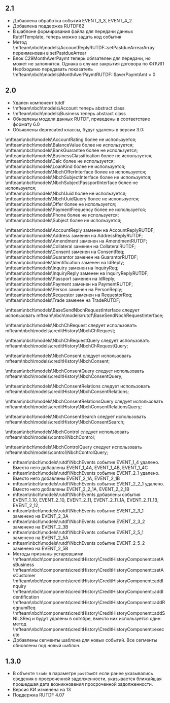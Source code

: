 2.1
----
- Добавлена обработка событий EVENT_3_3, EVENT_4_2
- Добавлена поддержка RUTDF62
- В шаблоне формирования файла для передачи данных RutdfTemplate, теперь можно задать код события
- Метод \mfteam\nbch\models\AccountReplyRUTDF::setPastdueArrearArray переименован в setPastdueArrear
- Блок C29MonthAverPaymt теперь обязателен для передачи, но может не заполнятся. Однака в случае закрытия договора по ФЛ\ИП
Необходимо передавать показатель \mfteam\nbch\models\MonthAverPaymtRUTDF::$averPaymtAmt = 0

2.0
----

- Удален компонент tutdf
- \mfteam\nbch\models\Account теперь abstract class
- \mfteam\nbch\models\Business теперь abstract class
- Обновлены модели данных RUTDF, приведены в соответствие формату 6.0
- Объявлены deprecated классы, будут удалены в версии 3.0:

\mfteam\nbch\models\AccountRating более не используется;<br>
\mfteam\nbch\models\BalanceValue более не используется;<br>
\mfteam\nbch\models\BankGuarantee более не используется;<br>
\mfteam\nbch\models\BusinessClassification более не используется;<br>
\mfteam\nbch\models\Calc более не используется;<br>
\mfteam\nbch\models\LoanKind более не используется;<br>
\mfteam\nbch\models\NbchOfferInterface более не используется;<br>
\mfteam\nbch\models\NbchSubjectInterface более не используется;<br>
\mfteam\nbch\models\NbchSubjectPassportInterface более не используется;<br>
\mfteam\nbch\models\NbchUuid более не используется;<br>
\mfteam\nbch\models\NbchUuidQuery более не используется;<br>
\mfteam\nbch\models\Offer более не используется;<br>
\mfteam\nbch\models\PaymentFrequency более не используется;<br>
\mfteam\nbch\models\Phone более не используется;<br>
\mfteam\nbch\models\Subject более не используется;<br>

\mfteam\nbch\models\AccountReply заменен на AccountReplyRUTDF;<br>
\mfteam\nbch\models\Address заменен на AddressReplyRUTDF;<br>
\mfteam\nbch\models\Amendment заменен на AmendmentRUTDF;<br>
\mfteam\nbch\models\Collateral заменен на CollateralRUTDF;<br>
\mfteam\nbch\models\Consent заменен на ConsentReq;<br>
\mfteam\nbch\models\Guarantor заменен на GuarantorRUTDF;<br>
\mfteam\nbch\models\Identification заменен на IdReply;<br>
\mfteam\nbch\models\Inquiry заменен на InquiryReq;<br>
\mfteam\nbch\models\InquiryReply заменен на InquiryReplyRUTDF;<br>
\mfteam\nbch\models\Passport заменен на IdReply;<br>
\mfteam\nbch\models\Payment заменен на PaymentRUTDF;<br>
\mfteam\nbch\models\Person заменен на PersonReply;<br>
\mfteam\nbch\models\Requestor заменен на RequestorReq;<br>
\mfteam\nbch\models\Trade заменен на TradeRUTDF;<br>

\mfteam\nbch\models\BaseSendNbchRequestInterface следует использовать mfteam\nbch\models\rutdf\BaseSendNbchRequestInterface;<br>

\mfteam\nbch\models\NbchChRequest следует использовать mfteam\nbch\models\creditHistory\NbchChRequest;<br>

\mfteam\nbch\models\NbchChRequestQuery следует использовать mfteam\nbch\models\creditHistory\NbchChRequestQuery;<br>

\mfteam\nbch\models\NbchConsent следует использовать mfteam\nbch\models\creditHistory\NbchConsent;<br>

\mfteam\nbch\models\NbchConsentQuery следует использовать mfteam\nbch\models\creditHistory\NbchConsentQuery;<br>

\mfteam\nbch\models\NbchConsentRelations следует использовать mfteam\nbch\models\creditHistory\NbchConsentRelations;<br>

\mfteam\nbch\models\NbchConsentRelationsQuery следует использовать
mfteam\nbch\models\creditHistory\NbchConsentRelationsQuery;<br>

\mfteam\nbch\models\NbchConsentSearch следует использовать mfteam\nbch\models\creditHistory\NbchConsentSearch;<br>

\mfteam\nbch\models\NbchControl следует использовать mfteam\nbch\models\control\NbchControl;<br>

\mfteam\nbch\models\NbchControlQuery следует использовать mfteam\nbch\models\control\NbchControlQuery;<br>

- mfteam\nbch\models\rutdf\NbchEvents событие EVENT_1_4 удалено. Вместо него добавлены
  EVENT_1_4A,
  EVENT_1_4B,
  EVENT_1_4C
- mfteam\nbch\models\rutdf\NbchEvents событие EVENT_2_1 удалено. Вместо него добавлены
  EVENT_2_1A,
  EVENT_2_1B
- mfteam\nbch\models\rutdf\NbchEvents событие EVENT_2_2_1 удалено. Вместо него добавлены
  EVENT_2_2_1A,
  EVENT_2_2_1B
- mfteam\nbch\models\rutdf\NbchEvents добавлены события
  EVENT_1_10,
  EVENT_2_10,
  EVENT_2_11,
  EVENT_2_11_1A,
  EVENT_2_11_1B,
  EVENT_2_12,
- mfteam\nbch\models\rutdf\NbchEvents событие EVENT_2_3_1 заменено на EVENT_2_3A
- mfteam\nbch\models\rutdf\NbchEvents событие EVENT_2_3_2 заменено на EVENT_2_3B
- mfteam\nbch\models\rutdf\NbchEvents событие EVENT_2_5_1 заменено на EVENT_2_5A
- mfteam\nbch\models\rutdf\NbchEvents событие EVENT_2_5_2 заменено на EVENT_2_5B
- Методы признаны устаревшими \mfteam\nbch\components\creditHistory\CreditHistoryComponent::setAsBusiness
\mfteam\nbch\components\creditHistory\CreditHistoryComponent::setAsCustomer
\mfteam\nbch\components\creditHistory\CreditHistoryComponent::addInquiry
\mfteam\nbch\components\creditHistory\CreditHistoryComponent::addIdentification
\mfteam\nbch\components\creditHistory\CreditHistoryComponent::addRegnumReq
\mfteam\nbch\components\creditHistory\CreditHistoryComponent::addSNILSReq
и будут удалены в октябре, вместо них используется один метод \mfteam\nbch\components\creditHistory\CreditHistoryComponent::execute
- Добавлены сегменты шаблона для новых событий. Все сегменты обновлены под новый шаблон. 

1.3.0
-----

- В объекте `trade` в параметре `pastDueDt` если ранее указывались сведения о просроченной задолженности,
  указывается ближайшая прошедшая дата возникновения просроченной задолженности.
- Версия КИ изменена на 13
- Поддержка RUTDF 4.07